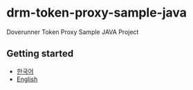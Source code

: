 # drm-token-proxy-sample-java

Doverunner Token Proxy Sample JAVA Project

## Getting started
- [한국어](doc/README.ko.md)
- [English](doc/README.en.md)
